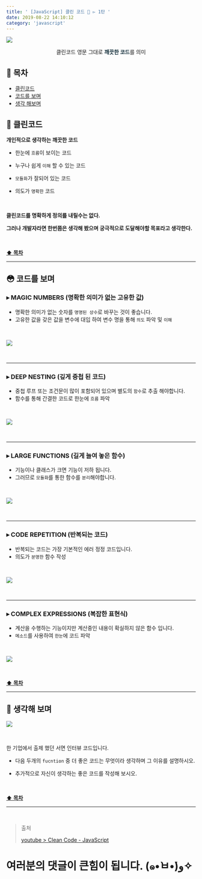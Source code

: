 ```yaml
---
title: ' [JavaScript] 클린 코드 🛁 ▻ 1탄 '
date: 2019-08-22 14:10:12
category: 'javascript'
---
```


![](./images/clean-code/1/logo.png)

<center>클린코드 영문 그대로 <strong style="color:#112D39">깨끗한 코드</strong>를 의미</center>

## **💎 목차**

- [클린코드](#-클린코드)
- [코드를 보며](#-코드를-보며)
- [생각 해보며](#-생각해-보며)

## **🛁 클린코드**

**개인적으로 생각하는 깨끗한 코드**

- 한눈에 `흐름`이 보이는 코드

- 누구나 쉽게 `이해` 할 수 있는 코드

- `모듈화`가 잘되어 있는 코드

- 의도가 `명확한` 코드

<br />

**클린코드를 명확하게 정의를 내릴수는 없다.**

**그러나 개발자라면 한번쯤은 생각해 봤으며 궁극적으로 도달해야할 목표라고 생각한다.**

<br />

**[⬆ 목차](#-목차)**

---

## **😳 코드를 보며**

### ▸ MAGIC NUMBERS (명확한 의미가 없는 고유한 값)

- 명확한 의미가 없는 숫자를 `명명된 상수`로 바꾸는 것이 좋습니다.
- 고유한 값을 갖은 값을 변수에 대입 하여 변수 명을 통해 `의도` 파악 및 `이해`

<br />

![](./images/clean-code/1/1.png)

<br />

---

### ▸ DEEP NESTING (깊게 중첩 된 코드)

- 중첩 루프 또는 조건문이 많이 포함되어 있으며 별도의 `함수`로 추출 해야합니다.
- 함수를 통해 간결한 코드로 한눈에 `흐름` 파악

<br />

![](./images/clean-code/1/2.png)

<br />

---

### ▸ LARGE FUNCTIONS (길게 늘여 놓은 함수)

- 기능이나 클래스가 크면 기능이 저하 됩니다.
- 그러므로 `모듈화`를 통한 함수를 `분리`해야합니다.

<br />

![](./images/clean-code/1/3.png)

<br />

---

### ▸ CODE REPETITION (반복되는 코드)

- 반복되는 코드는 가장 기본적인 에러 정정 코드입니다.
- 의도가 `분명한` 함수 작성

<br />

![](./images/clean-code/1/4.png)

<br />

---

### ▸ COMPLEX EXPRESSIONS (복잡한 표현식)

- 계산을 수행하는 기능이지만 계산중인 내용이 확실하지 않은 함수 입니다.
- `메소드`를 사용하여 `한눈`에 코드 파악

<br />

![](./images/clean-code/1/5.png)

<br />

**[⬆ 목차](#-목차)**

---

## **🤔 생각해 보며**

![](./images/clean-code/1/6.png)

<br />

한 기업에서 출제 했던 서면 인터뷰 코드입니다.

- 다음 두개의 `fucntion` 중 더 좋은 코드는 무엇이라 생각하며 그 이유를 설명하시오.

- 추가적으로 자신이 생각하는 좋은 코드를 작성해 보시오.

<br />

**[⬆ 목차](#-목차)**

---

<br />

> 출처
>
> <a href="https://www.youtube.com/watch?v=Fevz-Kb4bxc" target="_blank">youtube > Clean Code - JavaScript</a>

# 여러분의 댓글이 큰힘이 됩니다. (๑•̀ㅂ•́)و✧
